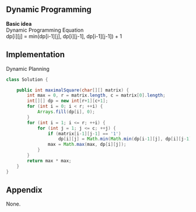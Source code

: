 **Dynamic Programming**  
---
**Basic idea**  
Dynamic Programming Equation  
dp[i][j] = min(dp[i-1][j], dp[i][j-1], dp[i-1][j-1]) + 1  

Implementation
---
Dynamic Planning
```java
class Solution {

    public int maximalSquare(char[][] matrix) {
        int max = 0, r = matrix.length, c = matrix[0].length;
        int[][] dp = new int[r+1][c+1];
        for (int i = 0; i < r; ++i) {
            Arrays.fill(dp[i], 0);
        }
        for (int i = 1; i <= r; ++i) {
            for (int j = 1; j <= c; ++j) {
                if (matrix[i-1][j-1] == '1')
                    dp[i][j] = Math.min(Math.min(dp[i-1][j], dp[i][j-1]), dp[i-1][j-1]) + 1;
                max = Math.max(max, dp[i][j]);
            }
        }
        return max * max;
    }
}
```
**Appendix**
---
None.